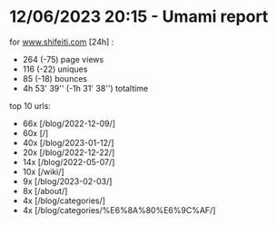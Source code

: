 # 12/06/2023 20:15 - Umami report
for www.shifeiti.com [24h] :

 - 264 (-75) page views
 - 116 (-22) uniques
 - 85 (-18) bounces
 - 4h 53' 39'' (-1h 31' 38'') totaltime


top 10 urls:
 - 66x [/blog/2022-12-09/]
 - 60x [/]
 - 40x [/blog/2023-01-12/]
 - 20x [/blog/2022-12-22/]
 - 14x [/blog/2022-05-07/]
 - 10x [/wiki/]
 - 9x [/blog/2023-02-03/]
 - 8x [/about/]
 - 4x [/blog/categories/]
 - 4x [/blog/categories/%E6%8A%80%E6%9C%AF/]


